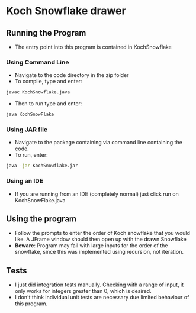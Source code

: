 # Koch Snowflake drawer

## Running the Program
- The entry point into this program is contained in KochSnowflake

### Using Command Line
- Navigate to the code directory in the zip folder
- To compile, type and enter:
```bash
javac KochSnowflake.java
```
- Then to run type and enter:
```bash
java KochSnowFlake
```

### Using JAR file
- Navigate to the package containing via command line containing the code.
- To run, enter:
```bash
java -jar KochSnowflake.jar
```

### Using an IDE
- If you are running from an IDE (completely normal) just click run on KochSnowFlake.java

## Using the program
- Follow the prompts to enter the order of Koch snowflake that you would like. A JFrame
window should then open up with the drawn Snowflake
- **Beware**: Program may fail with large inputs for the order of the snowflake, since this was
implemented using recursion, not iteration. 

## Tests
- I just did integration tests manually. Checking with a range of input, it only works for integers greater than 0, which is desired. 
- I don't think individual unit tests are necessary due limited behaviour of this program. 